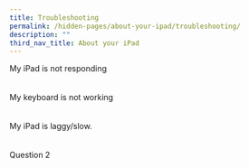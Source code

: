 ```yaml
---
title: Troubleshooting
permalink: /hidden-pages/about-your-ipad/troubleshooting/
description: ""
third_nav_title: About your iPad
---
```

<style>
        .faq-item {
            margin-bottom: 20px;
        }

        .faq-item input {
            position: absolute;
            opacity: 0;
            z-index: -1;
        }

        .faq-item label {
            cursor: pointer;
        }

        .faq-answer {
            max-height: 0;
            overflow: hidden;
            transition: max-height 0.2s ease-out;
        }

        .faq-item input:checked ~ .faq-answer {
            max-height: 100vh;
        }
    </style>



<div class="faq-item">
    <input id="q1" type="checkbox">
    <label for="q1">My iPad is not responding</label>
    <p class="faq-answer">Please perform a force restart for your iPad.<br> Click <a rel="noopener" target="_blank" href="https://support.apple.com/en-us/HT212017">here</a> for instruction on how to do so. </p><p>
</p></div>
<div class="faq-item">
    <input id="q2" type="checkbox">
    <label for="q2">My keyboard is not working</label>
    <p class="faq-answer">Remove the iPad from the casing and reinsert it again.<br>Should the keyboard remains unresponsive, please approach the ICT personnel for help.</p>
</div>
<div class="faq-item">
    <input id="q3" type="checkbox">
    <label for="q2">My iPad is laggy/slow.</label>
    <p class="faq-answer">Please reboot your iPad</p>
</div>
<div class="faq-item">
    <input id="q4" type="checkbox">
    <label for="q2">Question 2</label>
    <p class="faq-answer">Answer to question 2.</p>
</div>

<!-- Add more FAQs as needed -->